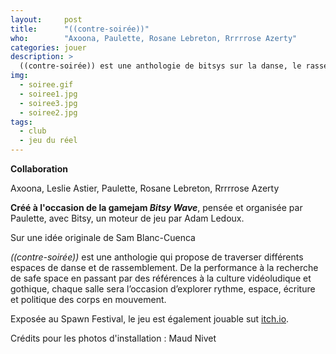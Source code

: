 ```yaml
---
layout:     post
title:      "((contre-soirée))"
who:        "Axoona, Paulette, Rosane Lebreton, Rrrrrose Azerty"
categories: jouer
description: >
  ((contre-soirée)) est une anthologie de bitsys sur la danse, le rassemblement, le doute, l'arrêt et les espaces sécurisés.
img:
  - soiree.gif
  - soiree1.jpg
  - soiree3.jpg
  - soiree2.jpg
tags:
  - club
  - jeu du réel
---
```


**Collaboration**

Axoona, Leslie Astier, Paulette, Rosane Lebreton, Rrrrrose Azerty

**Créé à l'occasion de la gamejam *Bitsy Wave***, pensée et organisée par Paulette, avec Bitsy, un moteur de jeu par Adam Ledoux.

Sur une idée originale de Sam Blanc-Cuenca

*((contre-soirée))* est une anthologie qui propose de traverser différents espaces de danse et de rassemblement. De la performance à la recherche de safe space en passant par des références à la culture vidéoludique et gothique, chaque salle sera l’occasion d’explorer rythme, espace, écriture et politique des corps en mouvement.

Exposée au Spawn Festival, le jeu est également jouable sut [itch.io](http://pangpangclub.itch.io/contre-soiree).

Crédits pour les photos d'installation : Maud Nivet